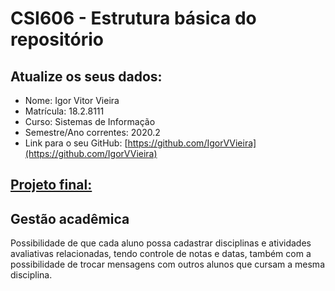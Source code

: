 # **CSI606 - Estrutura básica do repositório**

## Atualize os seus dados:

- Nome: Igor Vitor Vieira
- Matrícula: 18.2.8111
- Curso: Sistemas de Informação
- Semestre/Ano correntes: 2020.2
- Link para o seu GitHub: [https://github.com/IgorVVieira](https://github.com/IgorVVieira)

## [Projeto final:](./Projeto/README.md) 

## Gestão acadêmica  
Possibilidade de que cada aluno possa cadastrar disciplinas e atividades avaliativas relacionadas, tendo controle de notas e datas, também com a possibilidade de trocar mensagens com outros alunos que cursam a mesma disciplina.